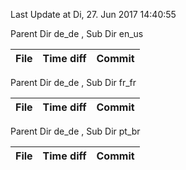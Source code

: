 Last Update at Di, 27. Jun 2017 14:40:55


Parent Dir de_de , Sub Dir en_us

| File | Time diff | Commit |
| --- | --- | --- |


Parent Dir de_de , Sub Dir fr_fr

| File | Time diff | Commit |
| --- | --- | --- |


Parent Dir de_de , Sub Dir pt_br

| File | Time diff | Commit |
| --- | --- | --- |



